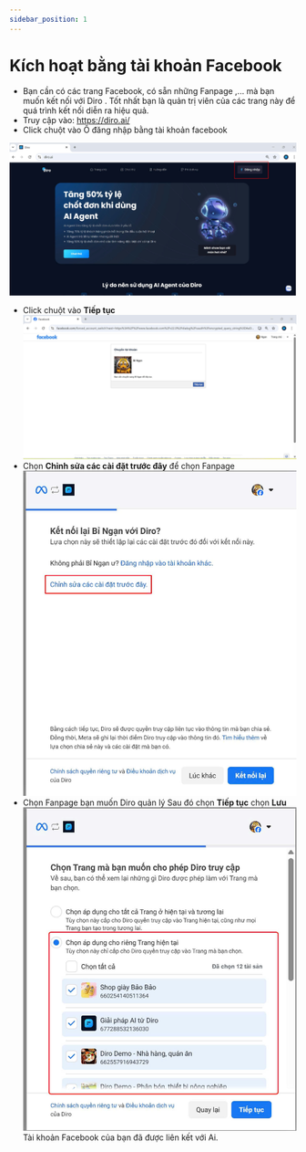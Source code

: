 ```yaml
---
sidebar_position: 1
---
```

# Kích hoạt bằng tài khoản Facebook 
- Bạn cần có các trang Facebook, có sẵn những Fanpage ,... mà bạn muốn kết nối với Diro . Tốt nhất bạn là quản trị viên của các trang này để quá trình kết nối diễn ra hiệu quả.
- Truy cập vào: https://diro.ai/ 
- Click chuột vào Ô đăng nhập bằng tài khoản facebook

![bước 1](b1.jpg)
- Click chuột vào **Tiếp tục**
![bước 2](b2.jpg)
- Chọn **Chỉnh sửa các cài đặt trước đây** để chọn Fanpage
![b3](b3.jpg)
- Chọn Fanpage bạn muốn Diro quản lý
Sau đó chọn **Tiếp tục** chọn **Lưu**
![b4](b4.jpg)
Tài khoản Facebook của bạn đã được liên kết với Ai.